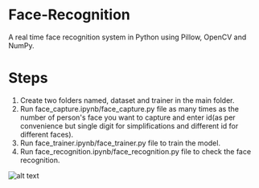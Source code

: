 # Face-Recognition

A real time face recognition system in Python using Pillow, OpenCV and NumPy.

# Steps
1. Create two folders named, dataset and trainer in the main folder.
2. Run face_capture.ipynb/face_capture.py file as many times as the number of person's face you want to capture and enter id(as per convenience but single digit for simplifications and different id for different faces).
3. Run face_trainer.ipynb/face_trainer.py file to train the model.
4. Run face_recognition.ipynb/face_recognition.py file to check the face recognition.


![alt text]()
